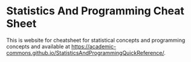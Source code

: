 # Statistics And Programming Cheat Sheet

This is website for cheatsheet for statistical concepts and programming concepts and available at https://academic-commons.github.io/StatisticsAndProgrammingQuickReference/.
